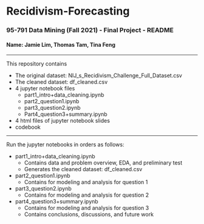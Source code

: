 # Recidivism-Forecasting

### 95-791 Data Mining (Fall 2021) - Final Project - README
#### Name: Jamie Lim, Thomas Tam, Tina Feng
----------------------------------------------------------------
This repository contains	
- The original dataset: NIJ_s_Recidivism_Challenge_Full_Dataset.csv 
- The cleaned dataset:  df_cleaned.csv 
- 4 jupyter notebook files 
	- part1_intro+data_cleaning.ipynb
	- part2_question1.ipynb
	- part3_question2.ipynb
	- Part4_question3+summary.ipynb
- 4 html files of jupyter notebook slides 
- codebook

----------------------------------------------------------------
Run the jupyter notebooks in orders as follows:
- part1_intro+data_cleaning.ipynb
	- Contains data and problem overview, EDA, and preliminary test
	- Generates the cleaned dataset: df_cleaned.csv
- part2_question1.ipynb
	- Contains for modeling and analysis for question 1
- part3_question2.ipynb
	- Contains for modeling and analysis for question 2
- part4_question3+summary.ipynb
	- Contains for modeling and analysis for question 3
	- Contains conclusions, discussions, and future work
